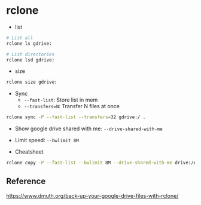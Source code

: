 # rclone

- list

```bash linenums="1"
# List all
rclone ls gdrive:

# List directories
rclone lsd gdrive:
```

- size

```bash linenums="1"
rclone size gdrive:
```

- Sync
	- `--fast-list`: Store list in mem
	- `--transfers=N`: Transfer N files at once

```bash linenums="1"
rclone sync -P --fast-list --transfers=32 gdrive:/ .
```

- Show google drive shared with me: `--drive-shared-with-me`

- Limit speed: `--bwlimit 8M`

- Cheatsheet
```bash linenums="1"
rclone copy -P --fast-list --bwlimit 8M --drive-shared-with-me drive:/A ./A
```

## Reference

<https://www.dmuth.org/back-up-your-google-drive-files-with-rclone/>
